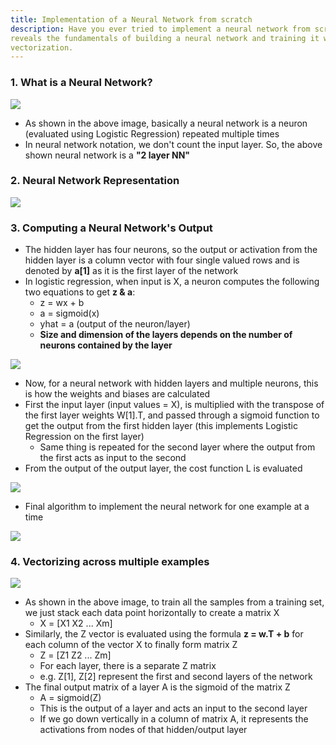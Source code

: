 ```yaml
---
title: Implementation of a Neural Network from scratch
description: Have you ever tried to implement a neural network from scratch, using Logistic Regression? This post
reveals the fundamentals of building a neural network and training it with multiple training samples with the help of
vectorization.
---
```


### 1. What is a Neural Network?

![](https://i.ibb.co/d79YnGD/Screenshot-from-2019-04-17-15-58-08.png)

- As shown in the above image, basically a neural network is a neuron (evaluated using Logistic Regression) repeated multiple times
- In neural network notation, we don't count the input layer. So, the above shown neural network is a **"2 layer NN"**

### 2. Neural Network Representation

![](https://i.ibb.co/T0VYmkT/Screenshot-from-2019-04-17-16-06-35.png)

### 3. Computing a Neural Network's Output

- The hidden layer has four neurons, so the output or activation from the hidden layer is a column vector with four single valued rows and is denoted by **a[1]** as it is the first layer of the network
- In logistic regression, when input is X, a neuron computes the following two equations to get **z & a**:
    - z = wx + b
    - a = sigmoid(x)
    - yhat = a (output of the neuron/layer)
    - **Size and dimension of the layers depends on the number of neurons contained by the layer**

![](https://i.ibb.co/0BQqjXc/Screenshot-from-2019-04-17-16-50-35.png)

- Now, for a neural network with hidden layers and multiple neurons, this is how the weights and biases are calculated
- First the input layer (input values = X), is multiplied with the transpose of the first layer weights W[1].T, and passed through a sigmoid function to get the output from the first hidden layer (this implements Logistic Regression on the first layer)
    - Same thing is repeated for the second layer where the output from the first acts as input to the second
- From the output of the output layer, the cost function L is evaluated

![](https://i.ibb.co/q96kxQX/Screenshot-from-2019-04-17-16-53-42.png)

- Final algorithm to implement the neural network for one example at a time

![](https://i.ibb.co/ygS5JcW/Screenshot-from-2019-04-17-17-00-41.png)

### 4. Vectorizing across multiple examples

![](https://i.ibb.co/BCykzTw/Screenshot-from-2019-04-17-17-07-46.png)

- As shown in the above image, to train all the samples from a training set, we just stack each data point horizontally to create a matrix X
    - X = [X1 X2 ... Xm]
- Similarly, the Z vector is evaluated using the formula **z = w.T + b** for each column of the vector X to finally form matrix Z
    - Z = [Z1 Z2 ... Zm]
    - For each layer, there is a separate Z matrix
    - e.g. Z[1], Z[2] represent the first and second layers of the network
- The final output matrix of a layer A is the sigmoid of the matrix Z
    - A = sigmoid(Z)
    - This is the output of a layer and acts an input to the second layer
    - If we go down vertically in a column of matrix A, it represents the activations from nodes of that hidden/output layer

